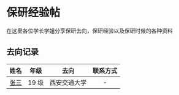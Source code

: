 # 保研经验帖

在这里各位学长学姐分享保研去向，保研经验以及保研时候的各种资料

## 去向记录

|                         姓名                         | 年级  |     去向     | 联系方式 |
| :--------------------------------------------------: | :---: | :----------: | :------: |
| [张三](docs/升学&就业/保研/经验帖/张三保研经验帖.md) | 19 级 | 西安交通大学 |    -     |
